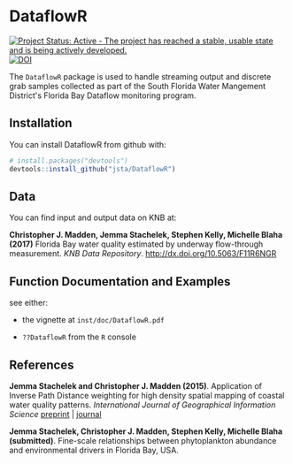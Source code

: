 
<!-- README.md is generated from README.Rmd. Please edit that file -->
DataflowR
=========

[![Project Status: Active - The project has reached a stable, usable state and is being actively developed.](http://www.repostatus.org/badges/latest/active.svg)](http://www.repostatus.org/#active) [![DOI](https://zenodo.org/badge/81863152.svg)](https://zenodo.org/badge/latestdoi/81863152)

The `DataflowR` package is used to handle streaming output and discrete grab samples collected as part of the South Florida Water Mangement District's Florida Bay Dataflow monitoring program.

Installation
------------

You can install DataflowR from github with:

``` r
# install.packages("devtools")
devtools::install_github("jsta/DataflowR")
```

Data
----

You can find input and output data on KNB at:

**Christopher J. Madden, Jemma Stachelek, Stephen Kelly, Michelle Blaha (2017)** Florida Bay water quality estimated by underway flow-through measurement. *KNB Data Repository*. <http://dx.doi.org/10.5063/F11R6NGR>

Function Documentation and Examples
-----------------------------------

see either:

-   the vignette at `inst/doc/DataflowR.pdf`

-   `??DataflowR` from the `R` console

References
----------

**Jemma Stachelek and Christopher J. Madden (2015)**. Application of Inverse Path Distance weighting for high density spatial mapping of coastal water quality patterns. *International Journal of Geographical Information Science* [preprint](http://jsta.github.io/public/stachmadden2015am.pdf) | [journal](http://dx.doi.org/10.1080/13658816.2015.1018833)

**Jemma Stachelek, Christopher J. Madden, Stephen Kelly, Michelle Blaha (submitted)**. Fine-scale relationships between phytoplankton abundance and environmental drivers in Florida Bay, USA.
